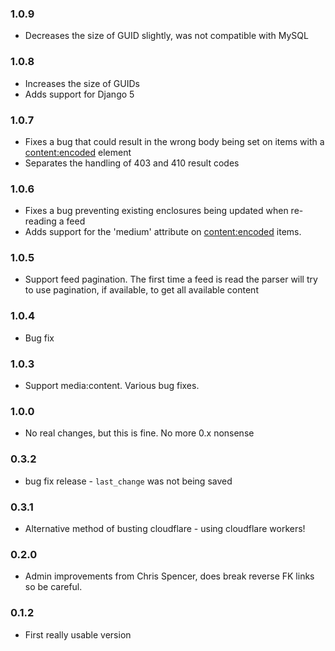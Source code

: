 
### 1.0.9
- Decreases the size of GUID slightly, was not compatible with MySQL

### 1.0.8
- Increases the size of GUIDs
- Adds support for Django 5

### 1.0.7
- Fixes a bug that could result in the wrong body being set on items with a <content:encoded> element
- Separates the handling of 403 and 410 result codes

### 1.0.6
- Fixes a bug preventing existing enclosures being updated when re-reading a feed
- Adds support for the 'medium' attribute on  <content:encoded> items.

### 1.0.5
- Support feed pagination.  The first time a feed is read the parser will try to use pagination, if available, to get all available content

### 1.0.4
- Bug fix

### 1.0.3
- Support media:content.  Various bug fixes.

### 1.0.0
- No real changes, but this is fine.  No more 0.x nonsense

### 0.3.2
- bug fix release - `last_change` was not being saved

### 0.3.1
- Alternative method of busting cloudflare - using cloudflare workers!

### 0.2.0
- Admin improvements from Chris Spencer, does break reverse FK links so be careful.

### 0.1.2
- First really usable version
